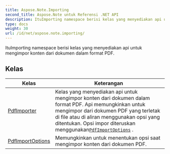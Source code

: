```yaml
---
title: Aspose.Note.Importing
second_title: Aspose.Note untuk Referensi .NET API
description: ItuImporting namespace berisi kelas yang menyediakan api untuk mengimpor konten dari dokumen dalam format PDF.
type: docs
weight: 30
url: /id/net/aspose.note.importing/
---
```

ItuImporting namespace berisi kelas yang menyediakan api untuk mengimpor konten dari dokumen dalam format PDF.

## Kelas

| Kelas | Keterangan |
| --- | --- |
| [PdfImporter](./pdfimporter/) | Kelas yang menyediakan api untuk mengimpor konten dari dokumen dalam format PDF. Api memungkinkan untuk mengimpor dari dokumen PDF yang terletak di file atau di aliran menggunakan opsi yang ditentukan. Opsi impor diteruskan menggunakan[`PdfImportOptions`](../aspose.note.importing/pdfimportoptions/) . |
| [PdfImportOptions](./pdfimportoptions/) | Memungkinkan untuk menentukan opsi saat mengimpor konten dari dokumen PDF. |


